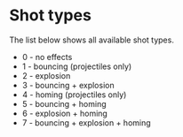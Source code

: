 # Shot types
The list below shows all available shot types.

- 0 - no effects
- 1 - bouncing (projectiles only)
- 2 - explosion
- 3 - bouncing + explosion
- 4 - homing (projectiles only)
- 5 - bouncing + homing
- 6 - explosion + homing
- 7 - bouncing + explosion + homing
